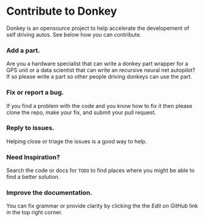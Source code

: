 
# Contribute to Donkey
Donkey is an opensource project to help accelerate the developement of 
self driving autos. See below how you can contribute. 

### Add a part. 
Are you a hardware specialist that can write a donkey part wrapper for a
GPS unit or a data scientist that can write an recursive neural net autopilot?
If so please write a part so other people driving donkeys can use the part.

### Fix or report a bug.
If you find a problem with the code and you know how to fix it then please
clone the repo, make your fix, and submit your pull request.

### Reply to issues.
Helping close or triage the issues is a good way to help.


### Need Inspiration?
Search the code or docs for `TODO` to find places where you might be able 
to find a better solution. 

### Improve the documentation.
You can fix grammar or provide clarity by clicking the the *Edit on GitHub* 
link in the top right corner.